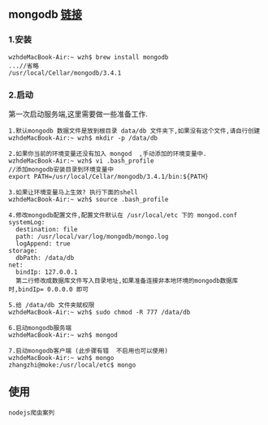 ## mongodb [链接](http://yijiebuyi.com/blog/b6a3f4a726b9c0454e28156dcc96c342.html)

### 1.安装

	wzhdeMacBook-Air:~ wzh$ brew install mongodb
	...//省略
	/usr/local/Cellar/mongodb/3.4.1

### 2.启动	
第一次启动服务端,这里需要做一些准备工作.
	
	1.默认mongodb 数据文件是放到根目录 data/db 文件夹下,如果没有这个文件,请自行创建
	wzhdeMacBook-Air:~ wzh$ mkdir -p /data/db
	
	2.如果你当前的环境变量还没有加入 mongod  ,手动添加的环境变量中.
	wzhdeMacBook-Air:~ wzh$ vi .bash_profile
	//添加mongodb安装目录到环境变量中
	export PATH=/usr/local/Cellar/mongodb/3.4.1/bin:${PATH}
	
	3.如果让环境变量马上生效? 执行下面的shell
	wzhdeMacBook-Air:~ wzh$ source .bash_profile
	
	4.修改mongodb配置文件,配置文件默认在 /usr/local/etc 下的 mongod.conf
	systemLog:
	  destination: file
	  path: /usr/local/var/log/mongodb/mongo.log
	  logAppend: true
	storage:
	  dbPath: /data/db
	net:
	  bindIp: 127.0.0.1
	  第二行修改成数据库文件写入目录地址,如果准备连接非本地环境的mongodb数据库时,bindIp= 0.0.0.0 即可

	5.给 /data/db 文件夹赋权限
	wzhdeMacBook-Air:~ wzh$ sudo chmod -R 777 /data/db
	
	6.启动mongodb服务端
	wzhdeMacBook-Air:~ wzh$ mongod
	
	7.启动mongodb客户端 (此步骤有错  不启用也可以使用)
	wzhdeMacBook-Air:~ wzh$ mongo 
	zhangzhi@moke:/usr/local/etc$ mongo
	
## 使用
	nodejs爬虫案列

	
	